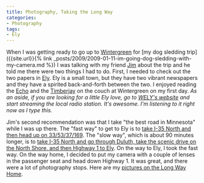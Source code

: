 ```yaml
---
title: Photography, Taking the Long Way
categories:
- Photography
tags:
- Ely
---
```


When I was getting ready to go up to [Wintergreen](http://www.dogsledding.com/) for [my dog sledding trip]({{site.url}}{% link _posts/2009/2009-01-11-im-going-dog-sledding-with-my-camera.md %}) I was talking with my friend [Jim](http://www.jimbernard.net/) about the trip and he told me there were two things I had to do. First, I needed to check out the two papers in [Ely](http://www.ely.org/). Ely is a small town, but they have two vibrant newspapers and they have a spirited back-and-forth between the two. I enjoyed reading the [Echo](http://www.elyecho.com/) and the [Timberjay](http://timberjay.com/) on the couch at Wintergreen on my first day. _As an aside, if you are looking for a little Ely love, go to [WELY's website](http://www.wely.com/) and start streaming the local radio station. It's awesome. I'm listening to it right now as I type this._

Jim's second recommendation was that I take "the best road in Minnesota" while I was up there. The "fast way" to get to Ely is to [take I-35 North and then head up on 33/53/37/169](http://maps.google.com/maps?f=q&source=s_q&hl=en&geocode=&q=minneapolis,+mn+to+ely,+mn&sll=47.386728,-92.363434&sspn=0.493247,0.577469&ie=UTF8&z=8). The "slow way", which is about 90 minutes longer, is to [take I-35 North and go through Duluth, take the scenic drive on the North Shore, and then Highway 1 to Ely](http://maps.google.com/maps?f=d&source=s_d&saddr=minneapolis,+mn&daddr=47.282956,-91.230469+to:ely,+mn&hl=en&geocode=&mra=dpe&mrcr=0&mrsp=1&sz=8&via=1&sll=46.392411,-92.559814&sspn=4.019776,4.619751&ie=UTF8&ll=46.392411,-92.559814&spn=4.019776,4.619751&z=8). On the way to Ely, I took the fast way. On the way home, I decided to put my camera with a couple of lenses in the passenger seat and head down Highway 1. It was great, and there were a lot of photography stops. Here are my [pictures on the Long Way Home](http://www.flickr.com/photos/jthingelstad//sets/72157613732639278).



